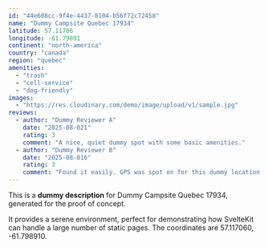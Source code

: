 ```yaml
---
id: "44e608cc-9f4e-4437-8104-b56f72c72458"
name: "Dummy Campsite Quebec 17934"
latitude: 57.11706
longitude: -61.79891
continent: "north-america"
country: "canada"
region: "quebec"
amenities:
  - "trash"
  - "cell-service"
  - "dog-friendly"
images:
  - "https://res.cloudinary.com/demo/image/upload/v1/sample.jpg"
reviews:
  - author: "Dummy Reviewer A"
    date: "2025-08-021"
    rating: 3
    comment: "A nice, quiet dummy spot with some basic amenities."
  - author: "Dummy Reviewer B"
    date: "2025-08-016"
    rating: 3
    comment: "Found it easily. GPS was spot on for this dummy location."
---
```


This is a **dummy description** for Dummy Campsite Quebec 17934, generated for the proof of concept.

It provides a serene environment, perfect for demonstrating how SvelteKit can handle a large number of static pages. The coordinates are 57.117060, -61.798910.
